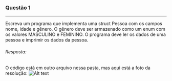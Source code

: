 ### Questão 1
---
Escreva um programa que implementa uma struct Pessoa com os campos nome, idade e gênero. O
gênero deve ser armazenado como um enum com os valores MASCULINO e FEMININO. O programa
deve ler os dados de uma pessoa e imprimir os dados da pessoa.

###### *Resposta:* 
O código está em outro arquivo nessa pasta, mas aqui está a foto da resolução:
![Alt text](image.png)